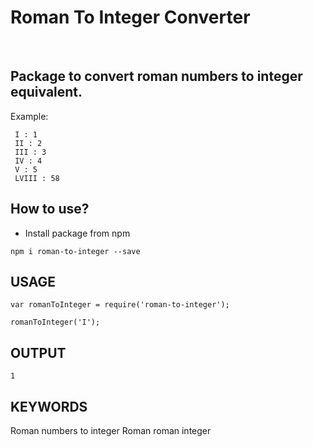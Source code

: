# Roman To Integer Converter
<br/>

## Package to convert roman numbers to integer equivalent.

Example:
```
 I : 1
 II : 2
 III : 3
 IV : 4
 V : 5
 LVIII : 58
```

## How to use?
- Install package from npm
```
npm i roman-to-integer --save
```

## USAGE
```
var romanToInteger = require('roman-to-integer');

romanToInteger('I');
```
## OUTPUT
```
1
```
## KEYWORDS

Roman numbers to integer
Roman
roman
integer

